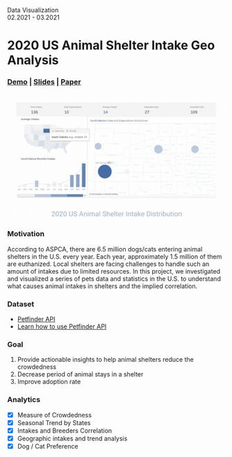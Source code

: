 Data Visualization <br>
02.2021 - 03.2021

# 2020 US Animal Shelter Intake Geo Analysis
### [Demo](https://public.tableau.com/app/profile/gnawsivam/viz/2020USShelterAnimalIntakeDistribution/StoryIntakes) | [Slides](https://docs.google.com/presentation/d/1ztvoWKKZVsUheLe6urNnDhgU-r4WxpO5TIHfdwet1go/edit?usp=sharing) | [Paper](https://drive.google.com/file/d/1U1IgSvrPaZtgYW8EHAGIstILcexSUzm-/view?usp=sharing)

<p><img src='https://github.com/mavis-wang/US-Animal-Shelter-Intake-Geo-Analysis-2020/blob/main/animal_shelter_geo_analysis_gif.gif'></p>
 
### Motivation
According to ASPCA, there are 6.5 million dogs/cats entering animal shelters in the U.S. every year. Each year, approximately 1.5 million of them are euthanized. Local shelters are facing challenges to handle such an amount of intakes due to limited resources. In this project, we investigated and visualized a series of pets data and statistics in the U.S. to understand what causes animal intakes in shelters and the implied correlation.

### Dataset 
- [Petfinder API](https://www.petfinder.com/developers/v2/docs/)
- [Learn how to use Petfinder API](https://github.com/helenuria/Petfinder-API)
  
### Goal
1. Provide actionable insights to help animal shelters reduce the crowdedness
2. Decrease period of animal stays in a shelter
3. Improve adoption rate

### Analytics
- [x] Measure of Crowdedness
- [x] Seasonal Trend by States
- [x] Intakes and Breeders Correlation
- [x] Geographic intakes and trend analysis
- [x] Dog / Cat Preference  
